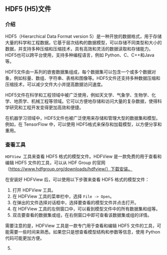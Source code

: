 ## HDF5 (H5)文件

### 介绍

HDF5（Hierarchical Data Format version 5）是一种开放的数据格式，用于存储大量的科学和工程数据。它基于层次结构的数据模型，可以存储不同类型和大小的数据，并支持多种压缩和压缩技术，具有高效和灵活的数据读取和存储能力。 HDF5也可以跨平台使用，支持多种编程语言，例如 Python、C、C++和Java等。

HDF5文件由一系列的嵌套数据集组成，每个数据集可以包含一个或多个数据对象，例如标量、数组、字符串、表格和图像等。HDF5文件还支持多种数据压缩和压缩技术，可以减少文件大小并提高数据访问速度。

HDF5文件在科学和工程领域中被广泛使用，例如天文学、气象学、生物学、化学、地质学、机械工程等领域。它可以方便地存储和访问大量的复杂数据，使得科学研究和工程开发变得更加高效和便捷。

在机器学习领域中，HDF5文件也被广泛使用来存储和管理大型的数据集和模型。例如，在 TensorFlow 中，可以使用 HDF5格式来保存和加载模型，以方便分享和重用。

### 查看工具

`HDFView `工具来查看 HDF5 格式的模型文件。HDFView 是一款免费的用于查看和编辑 HDF5 文件的工具，可以从 HDF Group 的官网（https://www.hdfgroup.org/downloads/hdfview/）下载安装。

在安装好 HDFView 后，可以使用以下步骤来查看 HDF5 格式的模型文件：

1. 打开 HDFView 工具。
2. 在 HDFView 工具的菜单栏中，选择 `File -> Open`。
3. 在弹出的文件选择对话框中，选择要查看的模型文件并点击打开。
4. 在 HDFView 工具的左侧窗口中，可以看到模型文件中的所有数据集和组等。
5. 双击要查看的数据集或组，在右侧窗口中即可查看该数据集或组的详情。

需要注意的是，HDFView 工具是一款专门用于查看和编辑 HDF5 文件的工具，可能需要一些时间来熟悉。如果您只是想查看模型结构和参数等信息，使用 Python 代码可能更加方便。



5. 
